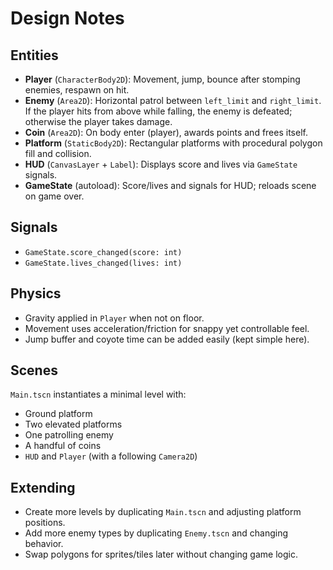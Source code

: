# Design Notes

## Entities
- **Player** (`CharacterBody2D`): Movement, jump, bounce after stomping enemies, respawn on hit.
- **Enemy** (`Area2D`): Horizontal patrol between `left_limit` and `right_limit`. If the player hits from above while falling, the enemy is defeated; otherwise the player takes damage.
- **Coin** (`Area2D`): On body enter (player), awards points and frees itself.
- **Platform** (`StaticBody2D`): Rectangular platforms with procedural polygon fill and collision.
- **HUD** (`CanvasLayer` + `Label`): Displays score and lives via `GameState` signals.
- **GameState** (autoload): Score/lives and signals for HUD; reloads scene on game over.

## Signals
- `GameState.score_changed(score: int)`
- `GameState.lives_changed(lives: int)`

## Physics
- Gravity applied in `Player` when not on floor.
- Movement uses acceleration/friction for snappy yet controllable feel.
- Jump buffer and coyote time can be added easily (kept simple here).

## Scenes
`Main.tscn` instantiates a minimal level with:
- Ground platform
- Two elevated platforms
- One patrolling enemy
- A handful of coins
- `HUD` and `Player` (with a following `Camera2D`)

## Extending
- Create more levels by duplicating `Main.tscn` and adjusting platform positions.
- Add more enemy types by duplicating `Enemy.tscn` and changing behavior.
- Swap polygons for sprites/tiles later without changing game logic.
